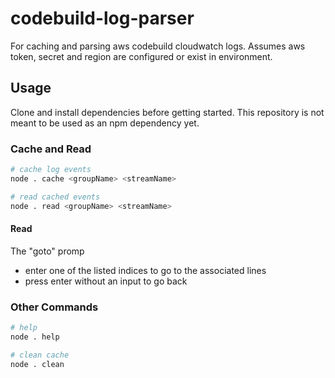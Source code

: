 # codebuild-log-parser

For caching and parsing aws codebuild cloudwatch logs. Assumes aws token, secret and region are configured or exist in environment.

## Usage

Clone and install dependencies before getting started. This repository is not meant to be used as an npm dependency yet.

### Cache and Read

```bash
# cache log events
node . cache <groupName> <streamName>

# read cached events
node . read <groupName> <streamName>
```

#### Read

The "goto" promp

- enter one of the listed indices to go to the associated lines
- press enter without an input to go back

### Other Commands

```bash
# help
node . help

# clean cache
node . clean
```
